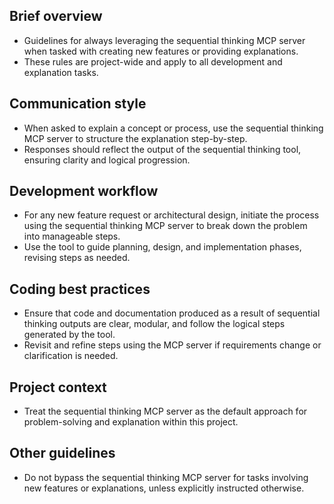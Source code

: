 ## Brief overview

- Guidelines for always leveraging the sequential thinking MCP server when tasked with creating new features or providing explanations.
- These rules are project-wide and apply to all development and explanation tasks.

## Communication style

- When asked to explain a concept or process, use the sequential thinking MCP server to structure the explanation step-by-step.
- Responses should reflect the output of the sequential thinking tool, ensuring clarity and logical progression.

## Development workflow

- For any new feature request or architectural design, initiate the process using the sequential thinking MCP server to break down the problem into manageable steps.
- Use the tool to guide planning, design, and implementation phases, revising steps as needed.

## Coding best practices

- Ensure that code and documentation produced as a result of sequential thinking outputs are clear, modular, and follow the logical steps generated by the tool.
- Revisit and refine steps using the MCP server if requirements change or clarification is needed.

## Project context

- Treat the sequential thinking MCP server as the default approach for problem-solving and explanation within this project.

## Other guidelines

- Do not bypass the sequential thinking MCP server for tasks involving new features or explanations, unless explicitly instructed otherwise.

